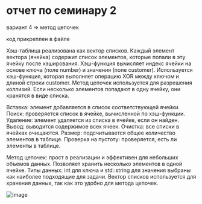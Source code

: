 # отчет по семинару 2
вариант 4 => метод цепочек

код прикреплен в файле

Хэш-таблица реализована как вектор списков. Каждый элемент вектора (ячейка) содержит список элементов, которые попали в эту ячейку после хэширования.
Хэш-функция вычисляет индекс ячейки на основе ключа (поле number) и значения (поле customer). Используется хэш-функция, которая выполняет операцию XOR между ключом и длиной строки customer.
Метод цепочек используется для разрешения коллизий. Если несколько элементов попадают в одну ячейку, они хранятся в виде списка.

Вставка: элемент добавляется в список соответствующей ячейки.
Поиск: проверяется список в ячейке, вычисленной по хэш-функции.
Удаление: элемент удаляется из списка в ячейке, если он найден.
Вывод: выводится содержимое всех ячеек.
Очистка: все списки в ячейках очищаются.
Размер: подсчитывается общее количество элементов в таблице.
Проверка на пустоту: проверяется, есть ли элементы в таблице.

Метод цепочек: прост в реализации и эффективен для небольших объемов данных. Позволяет хранить несколько элементов в одной ячейке.
Типы данных: int для ключа и std::string для значения выбраны как наиболее подходящие для задачи. Вектор списков используется для хранения данных, так как это удобно для метода цепочек.

![image](https://github.com/user-attachments/assets/05f16678-5d77-42b3-864a-cd65cffbbe9f)
